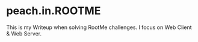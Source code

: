 # peach.in.ROOTME
This is my Writeup when solving RootMe challenges. I focus on Web Client & Web Server.